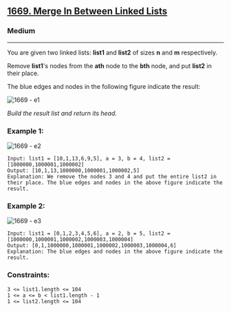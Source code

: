 [1669. Merge In Between Linked Lists](https://leetcode.com/problems/merge-in-between-linked-lists/?envType=daily-question&envId=2024-03-20)
---------------------------------------------------------------------------------------------------------------------------------------------

### Medium
---------------------------------------------------------------------------------------------------------------------------------------------

You are given two linked lists: **list1** and **list2** of sizes **n** and **m** respectively.

Remove **list1**'s nodes from the **ath** node to the **bth** node, and put **list2** in their place.

The blue edges and nodes in the following figure indicate the result:

![1669 - e1 ](https://github.com/chandrikabijore/LeetCode-solutions/assets/93921178/43837bcb-5959-49a2-8af7-e98a8629b75d)

_Build the result list and return its head._

### Example 1:
![1669 - e2](https://github.com/chandrikabijore/LeetCode-solutions/assets/93921178/eddebf39-51f6-4749-b472-dba1375ef75c)
```
Input: list1 = [10,1,13,6,9,5], a = 3, b = 4, list2 = [1000000,1000001,1000002]
Output: [10,1,13,1000000,1000001,1000002,5]
Explanation: We remove the nodes 3 and 4 and put the entire list2 in their place. The blue edges and nodes in the above figure indicate the result.
```
### Example 2:
![1669 - e3](https://github.com/chandrikabijore/LeetCode-solutions/assets/93921178/ed2bc3b6-0cc4-4d9b-82ff-cb9ac335710f)
```
Input: list1 = [0,1,2,3,4,5,6], a = 2, b = 5, list2 = [1000000,1000001,1000002,1000003,1000004]
Output: [0,1,1000000,1000001,1000002,1000003,1000004,6]
Explanation: The blue edges and nodes in the above figure indicate the result.
``` 
### Constraints:
```
3 <= list1.length <= 104
1 <= a <= b < list1.length - 1
1 <= list2.length <= 104
```
